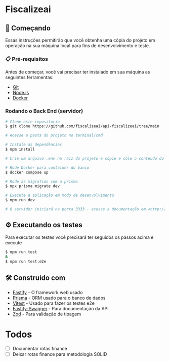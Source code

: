 # Fiscalizeai

## 🚀 Começando

Essas instruções permitirão que você obtenha uma cópia do projeto em operação na sua máquina local para fins de desenvolvimento e teste.

### 📋 Pré-requisitos

Antes de começar, você vai precisar ter instalado em sua máquina as seguintes ferramentas:
- [Git](https://git-scm.com)
- [Node.js](https://nodejs.org/en/)
- [Docker](https://www.docker.com/)

### Rodando o Back End (servidor)

```bash
# Clone este repositorio
$ git clone https://github.com/fiscalizeai/api-fiscalizeai/tree/main

# Acesse a pasta do projeto no terminal/cmd

# Instale as dependências
$ npm install

# Crie um arquivo .env na raiz do projeto e copie e cole o conteudo do arquivo .env.example

# Rode Docker para container do banco
$ docker compose up

# Rode as migration com o prisma
$ npx prisma migrate dev

# Execute a aplicação em modo de desenvolvimento
$ npm run dev

# O servidor iniciará na porta 3333 - acesse a documentação em <http://localhost:3333/documentation>
```

## ⚙️ Executando os testes

Para executar os testes você precisará ter seguidos os passos acima e execute

```bash
$ npm run test
&
$ npm run test:e2e
```

## 🛠️ Construído com

* [Fastify](https://fastify.dev/) - O framework web usado
* [Prisma](https://www.prisma.io/) - ORM usado para o banco de dados
* [Vitest](https://vitest.dev/guide/filtering) - Usado para fazer os testes e2e
* [Fastify-Swagger](https://github.com/fastify/fastify-swagger) - Para documentação da API
* [Zod](https://zod.dev/) - Para validação de tipagem

# Todos
- [ ] Documentar rotas finance
- [ ] Deixar rotas finance para metodologia SOLID